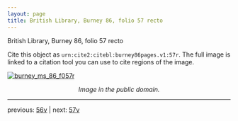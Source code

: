 ```yaml
---
layout: page
title: British Library, Burney 86, folio 57 recto
---
```


British Library, Burney 86, folio 57 recto

Cite this object as `urn:cite2:citebl:burney86pages.v1:57r`.  The full image is linked to a citation tool you can use to cite regions of the image.

[![burney_ms_86_f057r](http://www.homermultitext.org/iipsrv?IIIF=/project/homer/pyramidal/deepzoom/citebl/burney86imgs/v1/burney_ms_86_f057r.tif/full/800,/0/default.jpg)](http://www.homermultitext.org/ict2/?urn=urn:cite2:citebl:burney86imgs.v1:burney_ms_86_f057r) 

<p style="text-align: center; font-style: italic;">Image in the public domain.</p>

---

previous: [56v](../56v/) | next: [57v](../57v/)